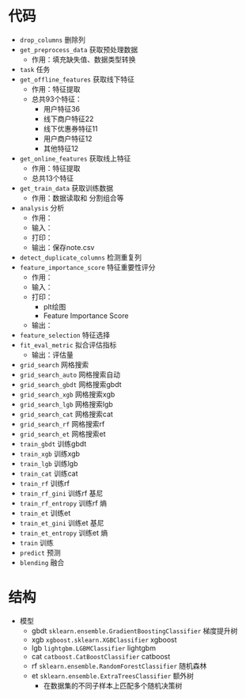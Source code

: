 # 代码

- `drop_columns`  删除列
- `get_preprocess_data`  获取预处理数据
  - 作用：填充缺失值、数据类型转换
- `task`  任务
- `get_offline_features`  获取线下特征
  - 作用：特征提取
  - 总共93个特征：
    - 用户特征36
    - 线下商户特征22
    - 线下优惠券特征11
    - 用户商户特征12
    - 其他特征12
- `get_online_features`  获取线上特征
  - 作用：特征提取
  - 总共13个特征
- `get_train_data`  获取训练数据
  - 作用：数据读取和 分割组合等
- `analysis`  分析
  - 作用：
  - 输入：
  - 打印：
  - 输出：保存note.csv
- `detect_duplicate_columns`  检测重复列
- `feature_importance_score`  特征重要性评分
  - 作用：
  - 输入：
  - 打印：
    - plt绘图
    - Feature Importance Score
  - 输出：
- `feature_selection`  特征选择
- `fit_eval_metric`  拟合评估指标
  - 输出：评估量
- `grid_search`  网格搜索
- `grid_search_auto`  网格搜索自动
- `grid_search_gbdt`  网格搜索gbdt
- `grid_search_xgb`  网格搜索xgb
- `grid_search_lgb`  网格搜索lgb
- `grid_search_cat`  网格搜索cat
- `grid_search_rf`  网格搜索rf
- `grid_search_et`  网格搜索et
- `train_gbdt`  训练gbdt
- `train_xgb`  训练xgb
- `train_lgb`  训练lgb
- `train_cat`  训练cat
- `train_rf`  训练rf
- `train_rf_gini`  训练rf 基尼
- `train_rf_entropy`  训练rf 熵
- `train_et`  训练et
- `train_et_gini`  训练et 基尼
- `train_et_entropy`  训练et 熵
- `train`  训练
- `predict`  预测
- `blending`  融合

# 结构

- 模型
  - gbdt  `sklearn.ensemble.GradientBoostingClassifier`  梯度提升树
  - xgb  `xgboost.sklearn.XGBClassifier`  xgboost
  - lgb  `lightgbm.LGBMClassifier`  lightgbm
  - cat  `catboost.CatBoostClassifier`  catboost
  - rf  `sklearn.ensemble.RandomForestClassifier`  随机森林
  - et  `sklearn.ensemble.ExtraTreesClassifier`  额外树
    - 在数据集的不同子样本上匹配多个随机决策树
